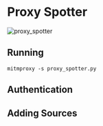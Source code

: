 # Proxy Spotter

![proxy_spotter](https://github.com/user-attachments/assets/8f603c57-4cd3-40dc-be43-7f3f9e6191d1)

## Running

`mitmproxy -s proxy_spotter.py`

## Authentication

## Adding Sources
